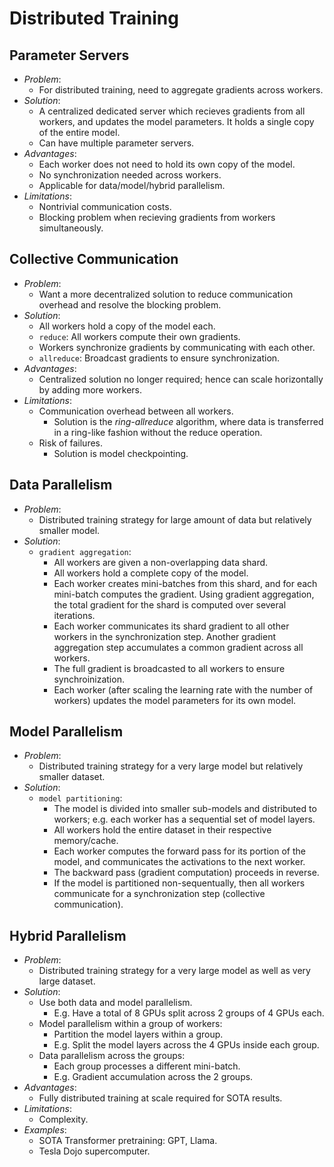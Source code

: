 # Distributed Training

## Parameter Servers
- *Problem*:
  - For distributed training, need to aggregate gradients across workers. 
- *Solution*:
  - A centralized dedicated server which recieves gradients from all workers, and updates the model parameters. It holds a single copy of the entire model. 
  - Can have multiple parameter servers. 
- *Advantages*:
  - Each worker does not need to hold its own copy of the model. 
  - No synchronization needed across workers. 
  - Applicable for data/model/hybrid parallelism. 
- *Limitations*:
  - Nontrivial communication costs. 
  - Blocking problem when recieving gradients from workers simultaneously. 

## Collective Communication
- *Problem*:
  - Want a more decentralized solution to reduce communication overhead and resolve the blocking problem. 
- *Solution*:
  - All workers hold a copy of the model each. 
  - `reduce`: All workers compute their own gradients. 
  - Workers synchronize gradients by communicating with each other. 
  - `allreduce`: Broadcast gradients to ensure synchronization. 
- *Advantages*:
  - Centralized solution no longer required; hence can scale horizontally by adding more workers. 
- *Limitations*:
  - Communication overhead between all workers. 
    - Solution is the *ring-allreduce* algorithm, where data is transferred in a ring-like fashion without the reduce operation. 
  - Risk of failures. 
    - Solution is model checkpointing. 

## Data Parallelism
- *Problem*:
  - Distributed training strategy for large amount of data but relatively smaller model. 
- *Solution*:
  - `gradient aggregation`: 
    - All workers are given a non-overlapping data shard. 
    - All workers hold a complete copy of the model. 
    - Each worker creates mini-batches from this shard, and for each mini-batch computes the gradient. Using gradient aggregation, the total gradient for the shard is computed over several iterations. 
    - Each worker communicates its shard gradient to all other workers in the synchronization step. Another gradient aggregation step accumulates a common gradient across all workers. 
    - The full gradient is broadcasted to all workers to ensure synchroinization. 
    - Each worker (after scaling the learning rate with the number of workers) updates the model parameters for its own model. 

## Model Parallelism
- *Problem*:
  - Distributed training strategy for a very large model but relatively smaller dataset. 
- *Solution*:
  - `model partitioning`:
    - The model is divided into smaller sub-models and distributed to workers; e.g. each worker has a sequential set of model layers. 
    - All workers hold the entire dataset in their respective memory/cache. 
    - Each worker computes the forward pass for its portion of the model, and communicates the activations to the next worker. 
    - The backward pass (gradient computation) proceeds in reverse. 
    - If the model is partitioned non-sequentually, then all workers communicate for a synchronization step (collective communication). 

## Hybrid Parallelism
- *Problem*:
  - Distributed training strategy for a very large model as well as very large dataset. 
- *Solution*:
  - Use both data and model parallelism. 
    - E.g. Have a total of 8 GPUs split across 2 groups of 4 GPUs each. 
  - Model parallelism within a group of workers: 
    - Partition the model layers within a group. 
    - E.g. Split the model layers across the 4 GPUs inside each group. 
  - Data parallelism across the groups:
    - Each group processes a different mini-batch. 
    - E.g. Gradient accumulation across the 2 groups. 
- *Advantages*:
  - Fully distributed training at scale required for SOTA results. 
- *Limitations*:
  - Complexity. 
- *Examples*:
  - SOTA Transformer pretraining: GPT, Llama. 
  - Tesla Dojo supercomputer. 